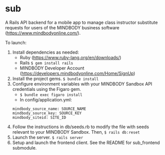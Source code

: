 # sub
A Rails API backend for a mobile app to manage class instructor substitute requests for users of the MINDBODY business software (https://www.mindbodyonline.com/).

To launch:
1. Install dependencies as needed:
   * Ruby (https://www.ruby-lang.org/en/downloads/)
   * Rails
      `$ gem install rails`
   * MINDBODY Developer Account (https://developers.mindbodyonline.com/Home/SignUp)
2. Install the project gems.
   `$ bundle install`
3. Configure environment variables with your MINDBODY Sandbox API credentials using the Figaro gem.
   * `$ bundle exec figaro install`
   * In config/application.yml:
   ```
   mindbody_source_name: SOURCE_NAME
   mindbody_source_key: SOURCE_KEY
   mindbody_siteid: SITE_ID
   ```
4. Follow the instructions in db/seeds.rb to modify the file with seeds relevant to your MINDBODY Sandbox. Then,
   `$ rails db:reset`
5. Launch the server.
   `$ rails server`
6. Setup and launch the frontend client. See the README for sub_frontend submodule.
